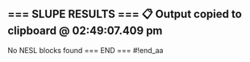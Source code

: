 === SLUPE RESULTS ===
📋 Output copied to clipboard @ 02:49:07.409 pm
---------------------
No NESL blocks found
=== END ===
#!end_aa